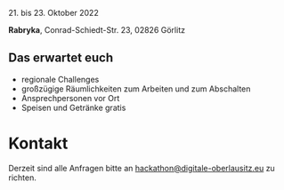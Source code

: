 21\. bis 23. Oktober 2022

**Rabryka**, Conrad-Schiedt-Str. 23, 02826 Görlitz

## Das erwartet euch

-   regionale Challenges
-   großzügige Räumlichkeiten zum Arbeiten und zum Abschalten
-   Ansprechpersonen vor Ort
-   Speisen und Getränke gratis

# Kontakt

Derzeit sind alle Anfragen bitte an [hackathon@digitale-oberlausitz.eu](mailto:hackathon@digitale-oberlausitz.eu) zu
richten.
